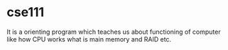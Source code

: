 # cse111
It is a orienting program which teaches us about functioning of computer like how CPU works what is main memory and RAID etc.
